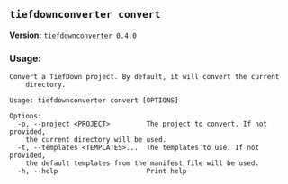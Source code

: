 ## `tiefdownconverter convert`

**Version:** `tiefdownconverter 0.4.0`

### Usage:
```
Convert a TiefDown project. By default, it will convert the current
    directory.

Usage: tiefdownconverter convert [OPTIONS]

Options:
  -p, --project <PROJECT>         The project to convert. If not provided,
    the current directory will be used.
  -t, --templates <TEMPLATES>...  The templates to use. If not provided,
    the default templates from the manifest file will be used.
  -h, --help                      Print help
```

